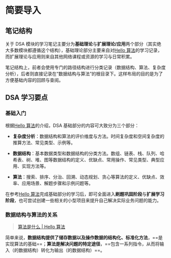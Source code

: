 # 简要导入

## 笔记结构

关于 DSA 模块的学习笔记主要分为**基础理论**与**扩展理论/应用**两个部分（其实绝大多数模块都遵循这个结构），基础理论部分主要来自对[Hello 算法](https://www.hello-algo.com/)的学习记录，而扩展理论与应用则来自其他网络课程或资源的学习与日常积累。

笔记结构上，前者会使用专门的路径结构进行分类记录（数据结构、算法、复杂度分析），后者则直接记录在“数据结构与算法”的根目录下。这样布局的目的是为了方便基础内容的回顾与查阅。

## DSA 学习要点

### 基础入门

根据[Hello 算法](https://www.hello-algo.com/chapter_preface/about_the_book/)的介绍，DSA 基础部分的内容可大致分为三个部分：

- **复杂度分析**：数据结构和算法的评价维度与方法。时间复杂度和空间复杂度的推算方法、常见类型、示例等。

- **数据结构**：基本数据类型和数据结构的分类方法。数组、链表、栈、队列、哈希表、树、堆、图等数据结构的定义、优缺点、常用操作、常见类型、典型应用、实现方法等。

- **算法**：搜索、排序、分治、回溯、动态规划、贪心等算法的定义、优缺点、效率、应用场景、解题步骤和示例问题等。

在参考[Hello 算法](https://www.hello-algo.com/)完成基础部分的学习后，即可全面进入**刷题巩固阶段**与**扩展学习阶段**，也可尝试创建一些相关的小型项目来提升自己解决实际业务问题的能力。

### 数据结构与算法的关系

>[算法是什么 | Hello 算法](https://www.hello-algo.com/chapter_introduction/what_is_dsa/)

简单来说，**数据结构提供了储存数据以及操作数据的结构化、标准化方法**，==是实现算法的基础==；**算法是解决问题的特定途径**，==包含一系列指令，从而将输入（的数据结构）转化为输出（的数据结构）==。
